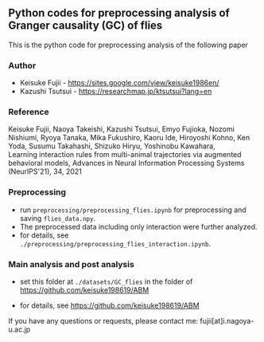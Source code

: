 ## Python codes for preprocessing analysis of Granger causality (GC) of flies

This is the python code for preprocessing analysis of the following paper

### Author
* Keisuke Fujii - https://sites.google.com/view/keisuke1986en/
* Kazushi Tsutsui - https://researchmap.jp/ktsutsui?lang=en

### Reference
Keisuke Fujii, Naoya Takeishi, Kazushi Tsutsui, Emyo Fujioka, Nozomi Nishiumi, Ryoya Tanaka, Mika Fukushiro, Kaoru Ide, Hiroyoshi Kohno, Ken Yoda, Susumu Takahashi, Shizuko Hiryu, Yoshinobu Kawahara,  
Learning interaction rules from multi-animal trajectories via augmented behavioral models, 
Advances in Neural Information Processing Systems (NeurIPS'21), 34, 2021

### Preprocessing

* run `preprocessing/preprocessing_flies.ipynb` for preprocessing and saving `flies_data.npy`.
* The preprocessed data including only interaction were further analyzed. 
* for details, see `./preprocessing/preprocessing_flies_interaction.ipynb`.

### Main analysis and post analysis

* set this folder at `./datasets/GC_flies` in the folder of https://github.com/keisuke198619/ABM 

* for details, see https://github.com/keisuke198619/ABM
 
If you have any questions or requests, please contact me: fujii[at]i.nagoya-u.ac.jp
